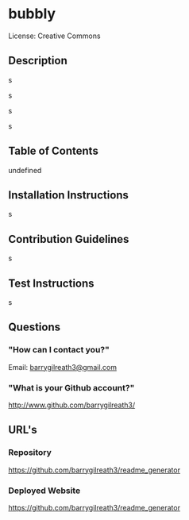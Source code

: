 # bubbly
  License: Creative Commons
  ## Description
  s

  s

  s

  s

  ## Table of Contents
  undefined
  ## Installation Instructions
  s
  ## Contribution Guidelines
  s
  ## Test Instructions
  s
  ## Questions
  ### "How can I contact you?"
  Email: barrygilreath3@gmail.com
  ### "What is your Github account?"
  http://www.github.com/barrygilreath3/
  ## URL's
  ### Repository
  https://github.com/barrygilreath3/readme_generator
  ### Deployed Website
  https://github.com/barrygilreath3/readme_generator

